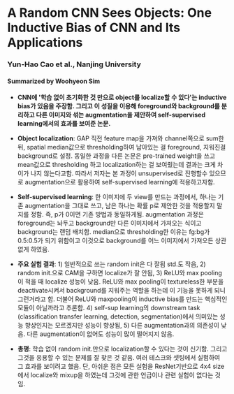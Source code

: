 # A Random CNN Sees Objects: One Inductive Bias of CNN and Its Applications
### Yun-Hao Cao et al., Nanjing University
#### Summarized by Woohyeon Sim

* **CNN에 '학습 없이 초기화한 것 만으로 object를 localize할 수 있다'는 inductive bias가 있음을 주장함. 그리고 이 성질을 이용해 foreground와 background를 분리하고 다른 이미지와 섞는 augmentation을 제안하여 self-supervised learning에서의 효과를 보여준 논문.**
	
* **Object localization**: GAP 직전 feature map을 가져와 channel쪽으로 sum한뒤, spatial median값으로 thresholding하여 남아있는 걸 foreground, 지워진걸 background로 설정. 동일한 과정을 다른 논문은 pre-trained weight을 쓰고 mean값으로 thresholding 하고 localization하는 걸 보여줬는데 결과는 크게 차이가 나지 않는다고함. 따라서 저자는 본 과정이 unsupervised로 진행할수 있으므로 augmentation으로 활용하여 self-supervised learning에 적용하고자함.
	
* **Self-supervised learning**: 한 이미지에 두 view를 만드는 과정에서, 하나는 기존 augmentation을 그대로 쓰고, 남은 하나는 확률 p로 제안한 것을 적용할지 말지를 정함. 즉, p가 0이면 기존 방법과 동일하게됨. augmentation 과정은 foreground는 놔두고 background만 다른 이미지에서 가져오는 식이고 background는 랜덤 배치함. median으로 thresholding한 이유는 fg:bg가 0.5:0.5가 되기 위함이고 이것으로 background를 어느 이미지에서 가져오든 상관없게 하였음.
	
* **주요 실험 결과**: 1) 일반적으로 쓰는 random init은 다 잘됨 std.도 작음, 2) random init.으로 CAM을 구하면 localize가 잘 안됨, 3) ReLU와 max pooling이 적을 때 localize 성능이 낮음. ReLU와 max pooling이 textureless한 부분을 deactivate시켜서 background를 지워주는 역할을 하는데 이 기능을 못하게 되니 그런거라고 함. 더불어 ReLU와 maxpooling이 inductive bias를 만드는 핵심적인 모듈이 아닐까라고 추론함. 4) self-sup learning의 downstream task (classification transfer learning, detection, segmentation)에서 의미있는 성능 향상인지는 모르겠지만 성능이 향상됨, 5) 다른 augmentation과의 의존성이 낮음. 다른 augmentation이 없어도 성능이 많이 떨어지지 않음.
	
* **총평**: 학습 없이 random init.만으로 localization할 수 있다는 것이 신기함. 그리고 그것을 응용할 수 있는 문제를 잘 찾은 것 같음. 여러 테스크와 셋팅에서 실험하여 그 효과를 보이려고 했음. 단, 아쉬운 점은 모든 실험을 ResNet기반으로 4x4 size에서 localize와 mixup을 하였는데 그것에 관한 언급이나 관련 실험이 없다는 것임.



